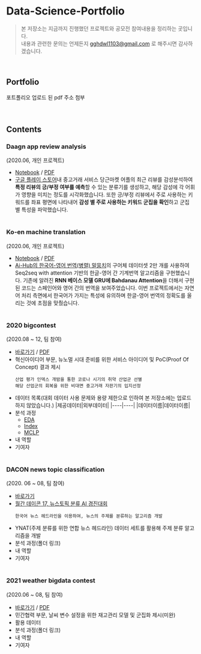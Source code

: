 # Data-Science-Portfolio
> 본 저장소는 지금까지 진행했던 프로젝트와 공모전 참여내용을 정리하는 곳입니다.<br>
> 내용과 관련한 문의는 언제든지 gghdwl1103@gmail.com 로 해주시면 감사하겠습니다.

<br>

## Portfolio
포트폴리오 업로드 된 pdf 주소 첨부
<br><br><br>
## Contents

### Daagn app review analysis
(2020.06, 개인 프로젝트)
* [Notebook](https://github.com/sweetpersimmon/Data-Science-Portfolio/tree/main/daangn-app-review-analysis/code) / [PDF](https://github.com/sweetpersimmon/Data-Science-Portfolio/blob/main/daangn-app-review-analysis/daangn%20app%20review%20analysis%20-%20report.pdf)<br>
* [구글 플레이 스토어](https://play.google.com/store/apps/details?id=com.towneers.www&hl=ko&gl=US)내 중고거래 서비스 당근마켓 어플의 최근 리뷰를 감성분석하여 **특정 리뷰의 긍/부정 여부를 예측**할 수 있는 분류기를 생성하고, 해당 감성에 각 어휘가 영향을 미치는 정도를 시각화했습니다. 또한 긍/부정 리뷰에서 주로 사용하는 키워드를 좌표 평면에 나타내어 **감성 별 주로 사용하는 키워드 군집을 확인**하고 군집 별 특성을 파악했습니다.
<br><br>

### Ko-en machine translation
(2020.06, 개인 프로젝트)
* [Notebook](https://github.com/sweetpersimmon/Data-Science-Portfolio/blob/main/ko-en-machine-translation/Seq2seq%20with%20attention(machine%20translation).ipynb) / [PDF](https://github.com/sweetpersimmon/Data-Science-Portfolio/blob/main/ko-en-machine-translation/Seq2seq%20with%20attention(machine%20translation).pdf)
* [Ai-Hub의 한국어-영어 번역(병렬) 말뭉치](https://aihub.or.kr/aidata/87)의 구어체 데이터셋 2만 개를 사용하여 Seq2seq with attention 기반의 한글-영어 간 기계번역 알고리즘을 구현했습니다. 기존에 알려진 **RNN 베이스 모델 GRU에 Bahdanau Attention**을 더해서 구현된 코드는 스페인어와 영어 간의 번역을 보여주었습니다. 이번 프로젝트에서는 자연어 처리 측면에서 한국어가 가지는 특성에 유의하며 한글-영어 번역의 정확도를 올리는 것에 초점을 맞췄습니다.
<br><br>

### 2020 bigcontest
(2020.08 ~ 12, 팀 참여)
- [바로가기](https://github.com/sweetpersimmon/Data-Science-Portfolio/tree/main/2020-bigcontest) / [PDF](https://github.com/sweetpersimmon/Data-Science-Portfolio/blob/main/2020-bigcontest/혁신아이디어분야_코로나나빠_결과보고서.pdf)
- 혁신아이디어 부문, 뉴노멀 시대 준비를 위한 서비스 아이디어 및 PoC(Proof Of Concept) 결과 제시
  ```
  산업 평가 인덱스 개밤을 통한 코로나 시기의 취약 산업군 선별
  해당 산업군의 회복을 위한 비대면 중고거래 자판기의 입지선정
  ```
- 데이터 목록(대회 데이터 사용 문제와 용량 제한으로 인하여 본 저장소에는 업로드하지 않았습니다.)
  |제공데이터|외부데이터|
  |----|----|
  |데이터이름|데이터이름|
- 분석 과정
  - [EDA](https://github.com/sweetpersimmon/Data-Science-Portfolio/tree/main/2020-bigcontest/eda)
  - [Index](https://github.com/sweetpersimmon/Data-Science-Portfolio/tree/main/2020-bigcontest/index)
  - [MCLP](https://github.com/sweetpersimmon/Data-Science-Portfolio/tree/main/2020-bigcontest/mclp)
- 내 역할
- 기여자
<br><br>

### DACON news topic classification
(2020. 06 ~ 08, 팀 참여)
- [바로가기](https://github.com/sweetpersimmon/Data-Science-Portfolio/tree/main/dacon-news)
- [월간 데이콘 17, 뉴스토픽 분류 AI 경진대회](https://dacon.io/competitions/official/235747/overview/description)<br>
  ```
  한국어 뉴스 헤드라인을 이용하여, 뉴스의 주제를 분류하는 알고리즘 개발
  ```
- YNAT(주제 분류를 위한 연합 뉴스 헤드라인) 데이터 세트를 활용해 주제 분류 알고리즘을 개발
- 분석 과정(폴더 링크)
- 내 역할
- 기여자
<br><br>

### 2021 weather bigdata contest
(2020.06 ~ 08, 팀 참여)
- [바로가기]() / [PDF]()
- 민간협력 부문, 날씨 변수 설정을 위한 재고관리 모델 및 군집화 제시(미완)
- 활용 데이터
- 분석 과정(폴더 링크)
- 내 역할
- 기여자
